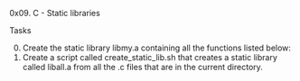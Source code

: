 0x09. C - Static libraries

Tasks

0. Create the static library libmy.a containing all the functions listed below:
1. Create a script called create_static_lib.sh that creates a static library called liball.a from all the .c files that are in the current directory.


